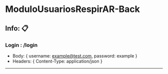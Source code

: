 # ModuloUsuariosRespirAR-Back

## Info: 📋

### Login : /login

- Body: {
  username: example@test.com,
  password: example
  }
- Headers: {
  Content-Type: application/json
  }

<hr />
